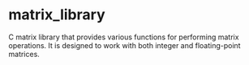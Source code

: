 # matrix_library
C matrix library that provides various functions for performing matrix operations. It is designed to work with both integer and floating-point matrices. 
